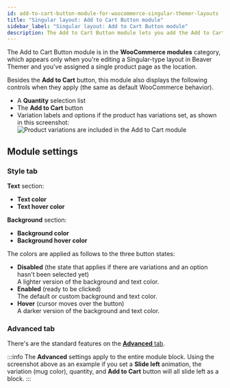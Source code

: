 ```yaml
---
id: add-to-cart-button-module-for-woocommerce-singular-themer-layouts
title: "Singular layout: Add to Cart Button module"
sidebar_label: "Singular layout: Add to Cart Button module"
description: The Add to Cart Button module lets you add the Add to Cart button plus product variations to your Themer Singular Layout for WooCommerce.
---
```


The Add to Cart Button module is in the **WooCommerce modules** category, which appears only when you're editing a Singular-type layout in Beaver Themer and you've assigned a single product page as the location.

Besides the **Add to Cart** button, this module also displays the following controls when they apply (the same as default WooCommerce behavior).

* A **Quantity** selection list
* The **Add to Cart** button
* Variation labels and options if the product has variations set, as shown in this screenshot:  
![Product variations are included in the Add to Cart module](/img/themer--third-party--woocommerce--singular-add-to-cart-module--1.png)

## Module settings

### Style tab

**Text** section:

* **Text color**
* **Text hover color**

**Background** section:

* **Background color**
* **Background hover color**

The colors are applied as follows to the three button states:

  * **Disabled** (the state that applies if there are variations and an option hasn't been selected yet)  
  A lighter version of the background and text color.
  * **Enabled** (ready to be clicked)  
  The default or custom background and text color.
  * **Hover** (cursor moves over the button)  
  A darker version of the background and text color.

### Advanced tab

There's are the standard features on the [**Advanced** tab](/beaver-builder/layouts/advanced-tab).

:::info
The **Advanced** settings apply to the entire module block. Using the screenshot above as an example if you set a **Slide left** animation, the variation (mug color), quantity, and **Add to Cart** button will all slide left as a block.
:::
